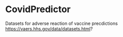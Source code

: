 # CovidPredictor

Datasets for adverse reaction of vaccine precdictions
https://vaers.hhs.gov/data/datasets.html?


